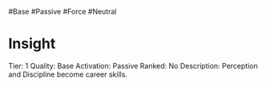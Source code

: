 #Base 
#Passive 
#Force 
#Neutral 
# Insight
Tier: 1
Quality: Base
Activation: Passive
Ranked: No
Description: Perception and Discipline become career skills.